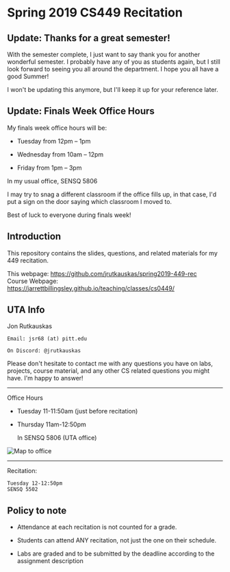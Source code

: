 # Spring 2019 CS449 Recitation

## Update: Thanks for a great semester!

With the semester complete, I just want to say thank you for another wonderful semester.  I probably have any of you as students again, but I still look forward to seeing you
all around the department.  I hope you all have a good Summer!

I won't be updating this anymore, but I'll keep it up for your reference later.

## Update: Finals Week Office Hours

My finals week office hours will be:

- Tuesday from 12pm – 1pm 

- Wednesday from 10am – 12pm 

- Friday from 1pm – 3pm

In my usual office, SENSQ 5806

I may try to snag a different classroom if the office fills up, in that case, I'd put a sign on the door saying which
classroom I moved to.

Best of luck to everyone during finals week!


## Introduction
This repository contains the slides, questions, and related materials for my 449 recitation.  

This webpage:	https://github.com/jrutkauskas/spring2019-449-rec
\
Course Webpage:	https://jarrettbillingsley.github.io/teaching/classes/cs0449/


## UTA Info

Jon Rutkauskas

	Email: jsr68 (at) pitt.edu

	On Discord: @jrutkauskas

Please don't hesitate to contact me with any questions you have on labs, projects, course material, and any other CS related questions you might have.  I'm happy to answer!

----------

Office Hours

- Tuesday 11-11:50am (just before recitation)

- Thursday 11am-12:50pm

	In SENSQ 5806 (UTA office)

![Map to office](https://i.imgur.com/8OIXV3f.png)

-------------

Recitation:
	
	Tuesday 12-12:50pm 
	SENSQ 5502

## Policy to note


- Attendance at each recitation is not counted for a grade.

- Students can attend ANY recitation, not just the one on their schedule.

- Labs are graded and to be submitted by the deadline according to the assignment description